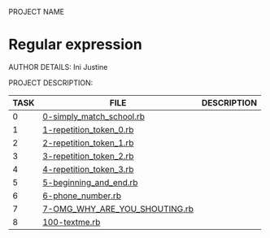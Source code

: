 PROJECT NAME
# Regular expression

AUTHOR DETAILS:
Ini Justine

PROJECT DESCRIPTION:

| TASK | FILE                                                             | DESCRIPTION |
| ---- | ---------------------------------------------------------------- | ----------- |
| 0    | [0-simply_match_school.rb](./0-simply_match_school.rb)           |             |
| 1    | [1-repetition_token_0.rb](./1-repetition_token_0.rb)             |             |
| 2    | [2-repetition_token_1.rb](./2-repetition_token_1.rb)             |             |
| 3    | [3-repetition_token_2.rb](./3-repetition_token_2.rb)             |             |
| 4    | [4-repetition_token_3.rb](./4-repetition_token_3.rb)             |             |
| 5    | [5-beginning_and_end.rb](./5-beginning_and_end.rb)               |             |
| 6    | [6-phone_number.rb](./6-phone_number.rb)                         |             |
| 7    | [7-OMG_WHY_ARE_YOU_SHOUTING.rb](./7-OMG_WHY_ARE_YOU_SHOUTING.rb) |             |
| 8    | [100-textme.rb](./100-textme.rb)                                 |             |
